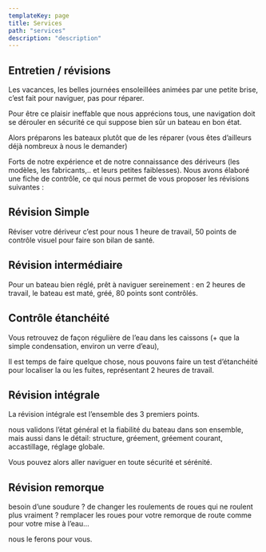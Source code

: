 ```yaml
---
templateKey: page
title: Services
path: "services"
description: "description"
---
```

## Entretien / révisions

Les vacances, les belles journées ensoleillées animées par une petite brise, c’est fait pour naviguer, pas pour réparer.

Pour être ce plaisir ineffable que nous apprécions tous, une navigation doit se dérouler en sécurité ce qui suppose bien sûr un bateau en bon état.

Alors préparons les bateaux plutôt que de les réparer (vous êtes d’ailleurs déjà nombreux à nous le demander)

Forts de notre expérience et de notre connaissance des dériveurs (les modèles,  les fabricants,.. et leurs petites faiblesses). Nous avons élaboré une fiche de contrôle, ce qui nous permet de vous proposer les révisions suivantes :

## Révision Simple

Réviser votre dériveur c’est pour nous 1 heure de travail, 50 points de contrôle visuel pour faire son bilan de santé.

## Révision intermédiaire

Pour un bateau bien réglé, prêt à naviguer sereinement : en 2 heures de travail, le bateau est maté, gréé, 80 points sont contrôlés.

## Contrôle étanchéité

Vous retrouvez de façon régulière de l’eau dans les caissons (+ que la simple condensation, environ un verre d’eau),

Il est temps de faire quelque chose, nous pouvons faire un test d’étanchéité pour localiser la ou les fuites, représentant 2 heures de travail.

## Révision intégrale

La révision intégrale est l’ensemble des 3 premiers points.

nous validons l’état général et la fiabilité du bateau dans son ensemble, mais aussi dans le détail:  structure, gréement, gréement courant, accastillage, réglage globale.

Vous pouvez alors aller naviguer en toute sécurité et sérénité.

## Révision remorque

besoin d’une soudure ? de changer les roulements de roues qui ne roulent plus vraiment ? remplacer les roues pour votre remorque de route comme pour votre mise à l’eau…

nous le ferons pour vous.
